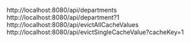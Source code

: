 http://localhost:8080/api/departments
http://localhost:8080/api/department?1
http://localhost:8080/api/evictAllCacheValues
http://localhost:8080/api/evictSingleCacheValue?cacheKey=1
